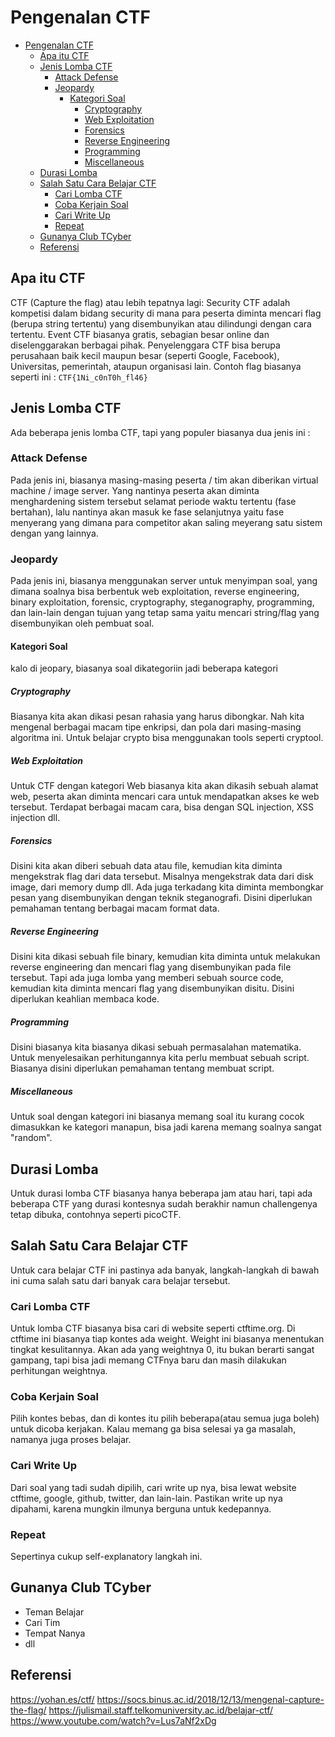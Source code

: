 #  Pengenalan CTF
<!-- toc -->
- [Pengenalan CTF](#pengenalan-ctf)
  - [Apa itu CTF](#apa-itu-ctf)
  - [Jenis Lomba CTF](#jenis-lomba-ctf)
    - [Attack Defense](#attack-defense)
    - [Jeopardy](#jeopardy)
      - [Kategori Soal](#kategori-soal)
        - [Cryptography](#cryptography)
        - [Web Exploitation](#web-exploitation)
        - [Forensics](#forensics)
        - [Reverse Engineering](#reverse-engineering)
        - [Programming](#programming)
        - [Miscellaneous](#miscellaneous)
  - [Durasi Lomba](#durasi-lomba)
  - [Salah Satu Cara Belajar CTF](#salah-satu-cara-belajar-ctf)
    - [Cari Lomba CTF](#cari-lomba-ctf)
    - [Coba Kerjain Soal](#coba-kerjain-soal)
    - [Cari Write Up](#cari-write-up)
    - [Repeat](#repeat)
  - [Gunanya Club TCyber](#gunanya-club-tcyber)
  - [Referensi](#referensi)
<!-- /toc -->

## Apa itu CTF
CTF (Capture the flag) atau lebih tepatnya lagi: Security CTF adalah kompetisi dalam bidang security di mana para peserta diminta mencari flag (berupa string tertentu) yang disembunyikan atau dilindungi dengan cara tertentu. Event CTF biasanya gratis, sebagian besar online dan diselenggarakan berbagai pihak. Penyelenggara CTF bisa berupa perusahaan baik kecil maupun besar (seperti Google, Facebook), Universitas, pemerintah, ataupun organisasi lain.
Contoh flag biasanya seperti ini : `CTF{1Ni_c0nT0h_fl46}`

## Jenis Lomba CTF
Ada beberapa jenis lomba CTF, tapi yang populer biasanya dua jenis ini :
### Attack Defense
Pada jenis ini, biasanya masing-masing peserta / tim akan diberikan virtual machine / image server. Yang nantinya peserta akan diminta menghardening sistem tersebut selamat periode waktu tertentu (fase bertahan), lalu nantinya akan masuk ke fase selanjutnya yaitu fase menyerang yang dimana para competitor akan saling meyerang satu sistem dengan yang lainnya.

### Jeopardy
Pada jenis ini, biasanya menggunakan server untuk menyimpan soal, yang dimana soalnya bisa berbentuk web exploitation, reverse engineering, binary exploitation, forensic, cryptography, steganography, programming, dan lain-lain dengan tujuan yang tetap sama yaitu mencari string/flag yang disembunyikan oleh pembuat soal.

#### Kategori Soal
kalo di jeopary, biasanya soal dikategoriin jadi beberapa kategori
##### Cryptography
Biasanya kita akan dikasi pesan rahasia yang harus dibongkar. Nah kita mengenal berbagai macam tipe enkripsi, dan pola dari masing-masing algoritma ini. Untuk belajar crypto bisa menggunakan tools seperti cryptool.
##### Web Exploitation
Untuk CTF dengan kategori Web biasanya kita akan dikasih sebuah alamat web, peserta akan diminta mencari cara untuk mendapatkan akses ke web tersebut. Terdapat berbagai macam cara, bisa dengan SQL injection, XSS injection dll.
##### Forensics
Disini kita akan diberi sebuah data atau file, kemudian kita diminta mengekstrak flag dari data tersebut. Misalnya mengekstrak data dari disk image, dari memory dump dll. Ada juga terkadang kita diminta membongkar pesan yang disembunyikan dengan teknik steganografi. Disini diperlukan pemahaman tentang berbagai macam format data.
##### Reverse Engineering
Disini kita dikasi sebuah file binary, kemudian kita diminta untuk melakukan reverse engineering dan mencari flag yang disembunyikan pada file tersebut. Tapi ada juga lomba yang memberi sebuah source code, kemudian kita diminta mencari flag yang disembunyikan disitu. Disini diperlukan keahlian membaca kode.
##### Programming
Disini biasanya kita biasanya dikasi sebuah permasalahan matematika. Untuk menyelesaikan perhitungannya kita perlu membuat sebuah script. Biasanya disini diperlukan pemahaman tentang membuat script.
##### Miscellaneous
Untuk soal dengan kategori ini biasanya memang soal itu kurang cocok dimasukkan ke kategori manapun, bisa jadi karena memang soalnya sangat "random".
## Durasi Lomba
Untuk durasi lomba CTF biasanya hanya beberapa jam atau hari, tapi ada beberapa CTF yang durasi kontesnya sudah berakhir namun challengenya tetap dibuka, contohnya seperti picoCTF.

## Salah Satu Cara Belajar CTF
Untuk cara belajar CTF ini pastinya ada banyak, langkah-langkah di bawah ini cuma salah satu dari banyak cara belajar tersebut.
### Cari Lomba CTF
Untuk lomba CTF biasanya bisa cari di website seperti ctftime.org. Di ctftime ini biasanya tiap kontes ada weight. Weight ini biasanya menentukan tingkat kesulitannya. Akan ada yang weightnya 0, itu bukan berarti sangat gampang, tapi bisa jadi memang CTFnya baru dan masih dilakukan perhitungan weightnya.
### Coba Kerjain Soal
Pilih kontes bebas, dan di kontes itu pilih beberapa(atau semua juga boleh) untuk dicoba kerjakan. Kalau memang ga bisa selesai ya ga masalah, namanya juga proses belajar.

### Cari Write Up
Dari soal yang tadi sudah dipilih, cari write up nya, bisa lewat website ctftime, google, github, twitter, dan lain-lain. Pastikan write up nya dipahami, karena mungkin ilmunya berguna untuk kedepannya.
### Repeat
Sepertinya cukup self-explanatory langkah ini.
## Gunanya Club TCyber
- Teman Belajar
- Cari Tim
- Tempat Nanya
- dll


## Referensi
https://yohan.es/ctf/
https://socs.binus.ac.id/2018/12/13/mengenal-capture-the-flag/
https://julismail.staff.telkomuniversity.ac.id/belajar-ctf/
https://www.youtube.com/watch?v=Lus7aNf2xDg